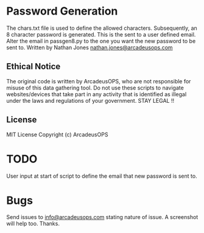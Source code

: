 # Password Generation
The chars.txt file is used to define the allowed characters. Subsequently, an 8 character password is generated.
This is the sent to a user defined email. Alter the email in passgen8.py to the one you want the new password to be sent to.
Written by Nathan Jones nathan.jones@arcadeusops.com

## Ethical Notice
The original code is written by ArcadeusOPS, who are not responsible for misuse of this data gathering tool. Do not use these scripts to navigate websites/devices that take part in any activity that is identified as illegal under the laws and regulations of your government. STAY LEGAL !!

## License
MIT License
Copyright (c) ArcadeusOPS

# TODO
User input at start of script to define the email that new password is sent to.

# Bugs
Send issues to info@arcadeusops.com stating nature of issue. A screenshot will help too. Thanks.
